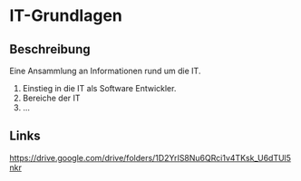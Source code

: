 # IT-Grundlagen

## Beschreibung
Eine Ansammlung an Informationen rund um die IT.

1. Einstieg in die IT als Software Entwickler.
2. Bereiche der IT
3. ...

## Links
https://drive.google.com/drive/folders/1D2YrIS8Nu6QRci1v4TKsk_U6dTUl5nkr
